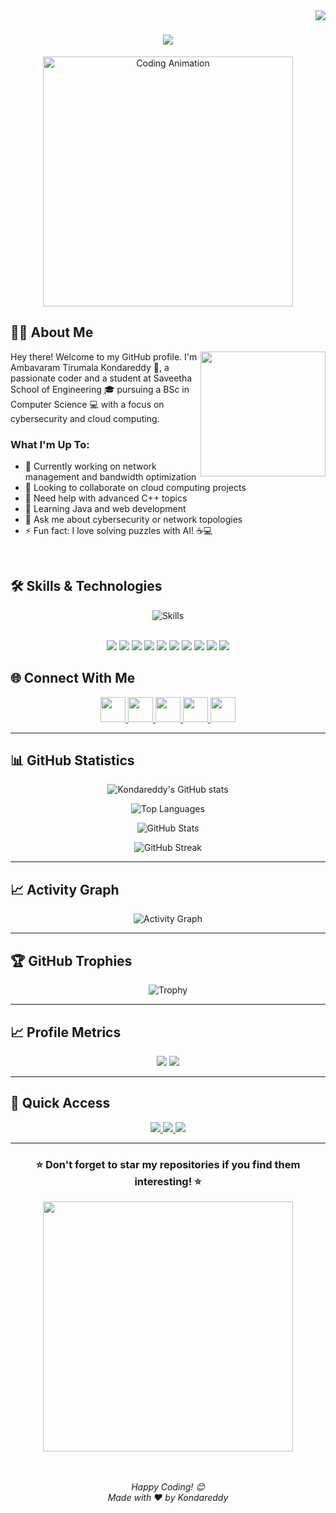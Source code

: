 <img align="right" src="https://komarev.com/ghpvc/?username=Kondareddy1209&style=flat-square&color=0e75b6">

<h1 align="center">
  <a href="https://git.io/typing-svg">
    <img src="https://readme-typing-svg.herokuapp.com/?lines=Hey+👋+I'm+Kondareddy;Welcome+to+my+GitHub+Profile!;Computer+Science+Student;Cybersecurity+%26+Cloud+Enthusiast;Always+Learning+New+Things!;&center=true&size=22&color=58a6ff">
  </a>
</h1>

<p align="center">
  <img src="https://user-images.githubusercontent.com/74038190/229223263-cf2e4b07-2615-4f87-9c38-e37600f8381a.gif" width="400" alt="Coding Animation"/>
</p>

## 👨‍💻 About Me

<img align="right" height="200" src="https://user-images.githubusercontent.com/74038190/212284100-561aa473-3905-4a80-b561-0d28506553ee.gif" />

Hey there! Welcome to my GitHub profile. I'm Ambavaram Tirumala Kondareddy 👋, a passionate coder and a student at Saveetha School of Engineering 🎓 pursuing a BSc in Computer Science 💻 with a focus on cybersecurity and cloud computing.

### What I'm Up To:
- 🔭 Currently working on network management and bandwidth optimization
- 👯 Looking to collaborate on cloud computing projects
- 🤝 Need help with advanced C++ topics
- 🌱 Learning Java and web development
- 💬 Ask me about cybersecurity or network topologies
- ⚡ Fun fact: I love solving puzzles with AI! ☕💻

<br>

## 🛠️ Skills & Technologies

<div align="center">
  <img src="https://skillicons.dev/icons?i=cpp,java,mysql,git,oracle,python,javascript,html,css,linux,github,vscode" alt="Skills" />
</div>
<br>
<p align="center">
  <img src="https://img.shields.io/badge/C++-00599C?style=for-the-badge&logo=c%2B%2B&logoColor=white" />
  <img src="https://img.shields.io/badge/Java-ED8B00?style=for-the-badge&logo=java&logoColor=white" />
  <img src="https://img.shields.io/badge/MySQL-4479A1?style=for-the-badge&logo=mysql&logoColor=white" />
  <img src="https://img.shields.io/badge/Git-F05032?style=for-the-badge&logo=git&logoColor=white" />
  <img src="https://img.shields.io/badge/Oracle-F80000?style=for-the-badge&logo=oracle&logoColor=white" />
  <img src="https://img.shields.io/badge/Python-3776AB?style=for-the-badge&logo=python&logoColor=white" />
  <img src="https://img.shields.io/badge/JavaScript-F7DF1E?style=for-the-badge&logo=javascript&logoColor=black" />
  <img src="https://img.shields.io/badge/HTML-E34F26?style=for-the-badge&logo=html5&logoColor=white" />
  <img src="https://img.shields.io/badge/CSS-1572B6?style=for-the-badge&logo=css3&logoColor=white" />
  <img src="https://img.shields.io/badge/Linux-FCC624?style=for-the-badge&logo=linux&logoColor=black" />
</p>

## 🌐 Connect With Me

<div align="center">
  <a href="https://github.com/Kondareddy1209" target="_blank">
    <img src="https://img.shields.io/static/v1?message=GitHub&logo=github&label=&color=181717&logoColor=white&labelColor=&style=for-the-badge" height="40" />
  </a>
  <a href="https://www.linkedin.com/in/ambavaram-tirumala-kondareddy-b68851275/" target="_blank">
    <img src="https://img.shields.io/static/v1?message=LinkedIn&logo=linkedin&label=&color=0077B5&logoColor=white&labelColor=&style=for-the-badge" height="40" />
  </a>
  <a href="https://kondareddy1209.github.io/" target="_blank">
    <img src="https://img.shields.io/static/v1?message=Portfolio&logo=internetexplorer&label=&color=000000&logoColor=white&labelColor=&style=for-the-badge" height="40" />
  </a>
  <a href="https://www.facebook.com/profile.php?id=100057444433769" target="_blank">
    <img src="https://img.shields.io/static/v1?message=Facebook&logo=facebook&label=&color=1877F2&logoColor=white&labelColor=&style=for-the-badge" height="40" />
  </a>
  <a href="mailto:rkonda959@gmail.com" target="_blank">
    <img src="https://img.shields.io/static/v1?message=Gmail&logo=gmail&label=&color=D14836&logoColor=white&labelColor=&style=for-the-badge" height="40" />
  </a>
</div>

---

## 📊 GitHub Statistics

<div align="center">
  
<!-- GitHub Stats using your new Vercel deployment -->
![Kondareddy's GitHub stats](https://github-readme-stats-iipi0wbta-kondareddys-projects.vercel.app/api?username=Kondareddy1209&show_icons=true&theme=radical&include_all_commits=true&count_private=true)

<!-- Top Languages using your new Vercel deployment -->
![Top Languages](https://github-readme-stats-iipi0wbta-kondareddys-projects.vercel.app/api/top-langs/?username=Kondareddy1209&layout=compact&theme=radical&langs_count=8)

</div>

<!-- Alternative Stats Service -->
<div align="center">
  
![GitHub Stats](https://awesome-github-stats.azurewebsites.net/user-stats/Kondareddy1209?cardType=github&theme=dark&preferLogin=false)

</div>

<!-- Streak Stats -->
<div align="center">
  
![GitHub Streak](https://github-readme-streak-stats.herokuapp.com/?user=Kondareddy1209&theme=radical)

</div>

---

## 📈 Activity Graph

<div align="center">

![Activity Graph](https://github-readme-activity-graph.vercel.app/graph?username=Kondareddy1209&theme=react-dark&bg_color=20232a&hide_border=true)

</div>

---

## 🏆 GitHub Trophies

<div align="center">

![Trophy](https://github-profile-trophy.vercel.app/?username=Kondareddy1209&theme=onedark&column=7)

</div>

---

## 📈 Profile Metrics

<div align="center">
  <img src="https://komarev.com/ghpvc/?username=Kondareddy1209&label=Profile%20Views&color=brightgreen&style=for-the-badge" />
  <img src="https://img.shields.io/github/followers/Kondareddy1209?label=Followers&style=for-the-badge&color=blue" />
</div>

---

## 🚀 Quick Access

<div align="center">
  <a href="https://github.com/Kondareddy1209?tab=repositories">
    <img src="https://img.shields.io/badge/View%20All%20Repositories-0066cc?style=for-the-badge&logo=github&logoColor=white" />
  </a>
  <a href="https://github.com/Kondareddy1209?tab=followers">
    <img src="https://img.shields.io/badge/View%20Followers-FF6B6B?style=for-the-badge&logo=github&logoColor=white" />
  </a>
  <a href="https://github.com/Kondareddy1209?tab=following">
    <img src="https://img.shields.io/badge/View%20Following-4ECDC4?style=for-the-badge&logo=github&logoColor=white" />
  </a>
</div>

---

<div align="center">
  <h3>⭐ Don't forget to star my repositories if you find them interesting! ⭐</h3>
  
  <img src="https://user-images.githubusercontent.com/74038190/212284158-e840e285-664b-44d7-b79b-e264b5e54825.gif" width="400" />
  
  <br><br>
  <i>Happy Coding! 😊</i>
  <br>
  <i>Made with ❤️ by Kondareddy</i>
</div>
